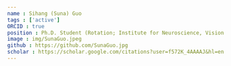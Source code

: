 ```yaml
---
name : Sihang (Suna) Guo
tags : ['active']
ORCID : true
position : Ph.D. Student (Rotation; Institute for Neuroscience, Vision Science, Machine Learning, Cognitive Neuroscience)
image : img/SunaGuo.jpeg
github : https://github.com/SunaGuo.jpg
scholar : https://scholar.google.com/citations?user=f572K_4AAAAJ&hl=en
---
```

